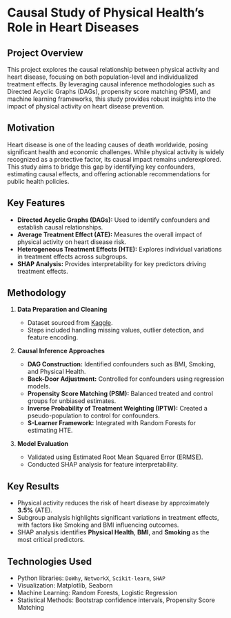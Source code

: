 # Causal Study of Physical Health’s Role in Heart Diseases

## Project Overview
This project explores the causal relationship between physical activity and heart disease, focusing on both population-level and individualized treatment effects. By leveraging causal inference methodologies such as Directed Acyclic Graphs (DAGs), propensity score matching (PSM), and machine learning frameworks, this study provides robust insights into the impact of physical activity on heart disease prevention.

## Motivation
Heart disease is one of the leading causes of death worldwide, posing significant health and economic challenges. While physical activity is widely recognized as a protective factor, its causal impact remains underexplored. This study aims to bridge this gap by identifying key confounders, estimating causal effects, and offering actionable recommendations for public health policies.

## Key Features
- **Directed Acyclic Graphs (DAGs):** Used to identify confounders and establish causal relationships.
- **Average Treatment Effect (ATE):** Measures the overall impact of physical activity on heart disease risk.
- **Heterogeneous Treatment Effects (HTE):** Explores individual variations in treatment effects across subgroups.
- **SHAP Analysis:** Provides interpretability for key predictors driving treatment effects.

## Methodology
1. **Data Preparation and Cleaning**
   - Dataset sourced from [Kaggle](https://www.kaggle.com/datasets/kamilpytlak/personal-key-indicators-of-heart-disease).
   - Steps included handling missing values, outlier detection, and feature encoding.

2. **Causal Inference Approaches**
   - **DAG Construction:** Identified confounders such as BMI, Smoking, and Physical Health.
   - **Back-Door Adjustment:** Controlled for confounders using regression models.
   - **Propensity Score Matching (PSM):** Balanced treated and control groups for unbiased estimates.
   - **Inverse Probability of Treatment Weighting (IPTW):** Created a pseudo-population to control for confounders.
   - **S-Learner Framework:** Integrated with Random Forests for estimating HTE.

3. **Model Evaluation**
   - Validated using Estimated Root Mean Squared Error (ERMSE).
   - Conducted SHAP analysis for feature interpretability.

## Key Results
- Physical activity reduces the risk of heart disease by approximately **3.5%** (ATE).
- Subgroup analysis highlights significant variations in treatment effects, with factors like Smoking and BMI influencing outcomes.
- SHAP analysis identifies **Physical Health**, **BMI**, and **Smoking** as the most critical predictors.

## Technologies Used
- Python libraries: `DoWhy`, `NetworkX`, `Scikit-learn`, `SHAP`
- Visualization: Matplotlib, Seaborn
- Machine Learning: Random Forests, Logistic Regression
- Statistical Methods: Bootstrap confidence intervals, Propensity Score Matching

